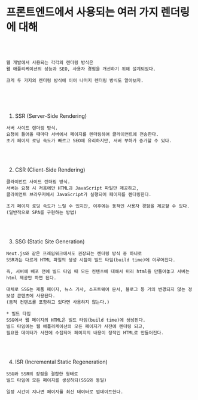 # 프론트엔드에서 사용되는 여러 가지 렌더링에 대해

<br /><br />

```
웹 개발에서 사용되는 각각의 렌더링 방식은
웹 애플리케이션의 성능과 SEO, 사용자 경험을 개선하기 위해 설계되었다.

크게 두 가지의 렌더링 방식에 이어 나머지 렌더링 방식도 알아보자.
```

<br /><br /><br />

1. SSR (Server-Side Rendering)

```
서버 사이드 렌더링 방식.
요청이 들어올 때마다 서버에서 페이지를 렌더링하여 클라이언트에 전송한다.
초기 페이지 로딩 속도가 빠르고 SEO에 유리하지만, 서버 부하가 증가할 수 있다.
```

<br /><br />

2. CSR (Client-Side Rendering)

```
클라이언트 사이드 렌더링 방식.
서버는 요청 시 처음에만 HTML과 JavaScript 파일만 제공하고,
클라이언트 브라우저에서 JavaScript가 실행되어 페이지를 렌더링한다.

초기 페이지 로딩 속도가 느릴 수 있지만, 이후에는 동적인 사용자 경험을 제공할 수 있다.
(일반적으로 SPA를 구현하는 방법)
```

<br /><br />

3. SSG (Static Site Generation)

```
Next.js와 같은 프레임워크에서도 권장되는 렌더링 방식 중 하나로
SSR과는 다르게 HTML 파일의 생성 시점이 빌드 타임(build time)에 이루어진다.

즉, 서버에 배포 전에 빌드 타임 때 모든 컨텐츠에 대해서 미리 html을 만들어놓고 서버는 html 제공만 하면 된다.

대체로 SSG는 제품 페이지, 뉴스 기사, 소프트웨어 문서, 블로그 등 거의 변경되지 않는 정보성 콘텐츠에 사용된다.
(동적 컨텐츠를 포함하고 있다면 사용하지 않는다.)

* 빌드 타임
SSG에서 웹 페이지의 HTML은 빌드 타임(build time)에 생성된다.
빌드 타임에는 웹 애플리케이션의 모든 페이지가 사전에 렌더링 되고,
필요한 데이터가 사전에 수집되어 페이지의 내용이 정적인 HTML로 만들어진다.
```

<br /><br />

4. ISR (Incremental Static Regeneration)

```
SSG와 SSR의 장점을 결합한 형태로
빌드 타임에 모든 페이지를 생성하되(SSG와 동일)

일정 시간이 지나면 페이지를 최신 데이터로 업데이트한다.
```
